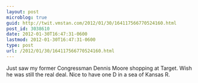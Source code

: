 ```yaml
---
layout: post
microblog: true
guid: http://twit.vmstan.com/2012/01/30/164117566770524160.html
post_id: 3038610
date: 2012-01-30T16:47:31-0600
lastmod: 2012-01-30T16:47:31-0600
type: post
url: /2012/01/30/164117566770524160.html
---
```

Just saw my former Congressman Dennis Moore shopping at Target. Wish he was still the real deal. Nice to have one D in a sea of Kansas R.
